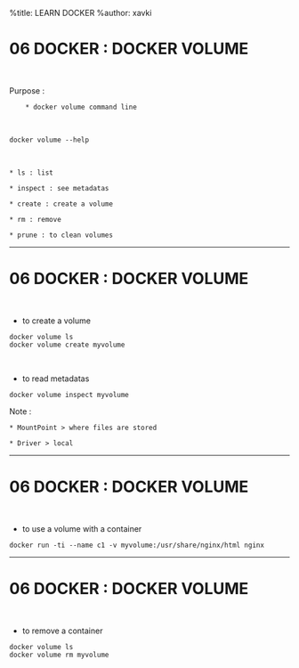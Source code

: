 %title: LEARN DOCKER
%author: xavki

# 06 DOCKER : DOCKER VOLUME

<br>

Purpose :

		* docker volume command line


<br>

```
docker volume --help
```

<br>

	* ls : list

	* inspect : see metadatas

	* create : create a volume

	* rm : remove

	* prune : to clean volumes


------------------------------------------------------------------

# 06 DOCKER : DOCKER VOLUME


<br>

* to create a volume

```
docker volume ls
docker volume create myvolume
```

<br>

* to read metadatas

```
docker volume inspect myvolume
```

Note :

	* MountPoint > where files are stored

	* Driver > local

------------------------------------------------------------------

# 06 DOCKER : DOCKER VOLUME


<br>

* to use a volume with a container

```
docker run -ti --name c1 -v myvolume:/usr/share/nginx/html nginx
```

------------------------------------------------------------------

# 06 DOCKER : DOCKER VOLUME


<br>

* to remove a container

```
docker volume ls
docker volume rm myvolume
```
